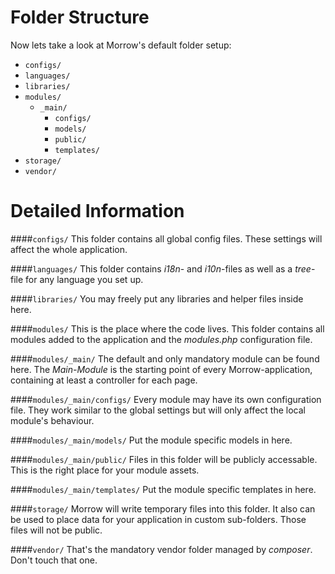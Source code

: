 Folder Structure
=

Now lets take a look at Morrow's default folder setup:

* `configs/`
* `languages/`
* `libraries/`
* `modules/`
	* `_main/`
		* `configs/`
		* `models/`
		* `public/`
		* `templates/`
* `storage/`
* `vendor/`

Detailed Information
=
####`configs/`
This folder contains all global config files. These settings will affect the whole application.

####`languages/`
This folder contains _i18n_- and _i10n_-files as well as a _tree_-file for any language you set up.

####`libraries/`
You may freely put any libraries and helper files inside here.

####`modules/`
This is the place where the code lives. This folder contains all modules added to the application and the _modules.php_ configuration file.

####`modules/_main/`
The default and only mandatory module can be found here. The _Main-Module_ is the starting point of every Morrow-application, containing at least a controller for each page.

####`modules/_main/configs/`
Every module may have its own configuration file. They work similar to the global settings but will only affect the local module's behaviour.

####`modules/_main/models/`
Put the module specific models in here.

####`modules/_main/public/`
Files in this folder will be publicly accessable. This is the right place for your module assets.

####`modules/_main/templates/`
Put the module specific templates in here.

####`storage/`
Morrow will write temporary files into this folder. It also can be used to place data for your application in custom sub-folders. Those files will not be public.

####`vendor/`
That's the mandatory vendor folder managed by _composer_. Don't touch that one.
